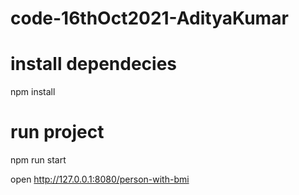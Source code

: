 # code-16thOct2021-AdityaKumar

# install dependecies
npm install

# run project
npm run start

open http://127.0.0.1:8080/person-with-bmi